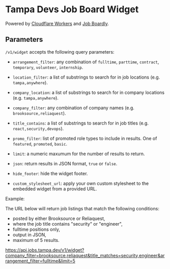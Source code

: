 # Tampa Devs Job Board Widget

Powered by [Cloudflare Workers](https://developers.cloudflare.com/workers/) and [Job Boardly](https://jobs.tampa.dev/).

## Parameters

`/v1/widget` accepts the following query parameters:

- `arrangement_filter`: any combination of `fulltime`, `parttime`, `contract`, `temporary`, `volunteer`, `internship`.

- `location_filter`: a list of substrings to search for in job locations (e.g. `tampa,anywhere`).

- `company_location`: a list of substrings to search for in company locations (e.g. `tampa,anywhere`).

- `company_filter`: any combination of company names (e.g. `brooksource,reliaquest`).

- `title_contains`: a list of substrings to search for in job titles (e.g. `react,security,devops`).

- `promo_filter`: list of promoted role types to include in results. One of `featured`, `promoted`, `basic`.

- `limit`: a numeric maxumum for the number of results to return.

- `json`: return results in JSON format, `true` or `false`.

- `hide_footer`: hide the widget footer.

- `custom_stylesheet_url`: apply your own custom stylesheet to the embedded widget from a provided URL.

Example: 

The URL below will return job listings that match the following conditions:

- posted by either Brooksource or Reliaquest,
- where the job title contains "security" or "engineer",
- fulltime positions only,
- output in JSON,
- maximum of 5 results.

https://api.jobs.tampa.dev/v1/widget?company_filter=brooksource,reliaquest&title_matches=security,engineer&arrangement_filter=fulltime&limit=5